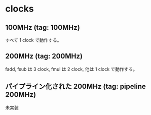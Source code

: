 # clocks

## 100MHz (tag: 100MHz)
すべて 1 clock で動作する。

## 200MHz (tag: 200MHz)
fadd, fsub は 3 clock, fmul は 2 clock, 他は 1 clock で動作する。

## パイプライン化された 200MHz (tag: pipeline 200MHz)
未実装
